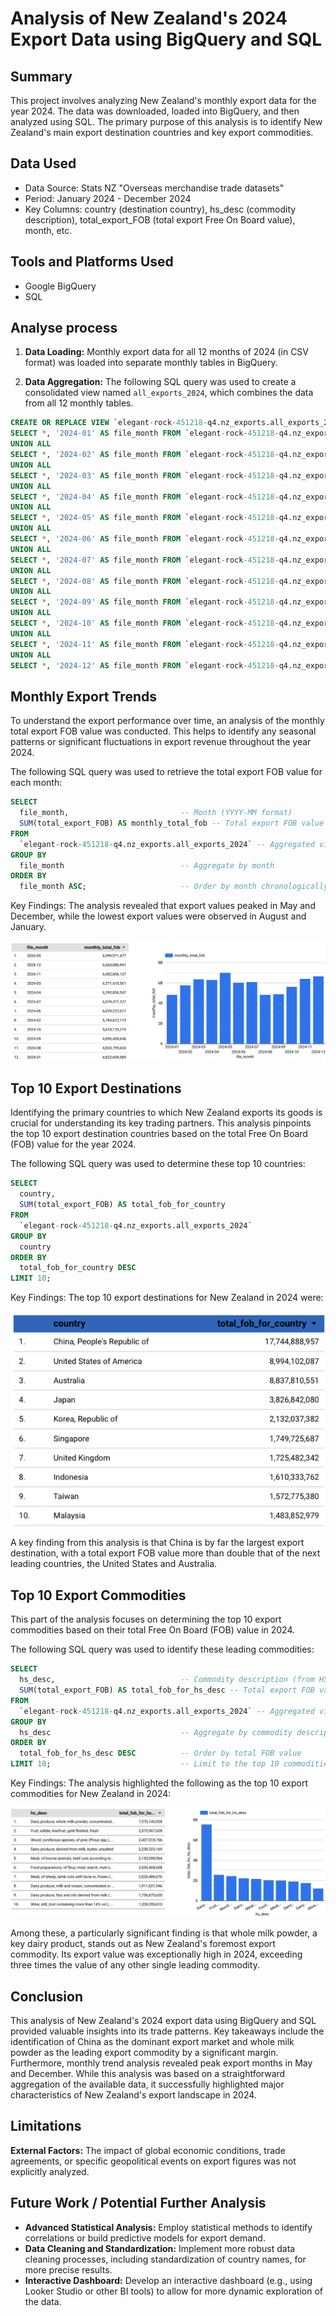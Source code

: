 
# Analysis of New Zealand's 2024 Export Data using BigQuery and SQL

## Summary

This project involves analyzing New Zealand's monthly export data for the year 2024. The data was downloaded, loaded into BigQuery, and then analyzed using SQL. 
The primary purpose of this analysis is to identify New Zealand's main export destination countries and key export commodities.

## Data Used

- Data Source: Stats NZ "Overseas merchandise trade datasets"
- Period: January 2024 - December 2024 
- Key Columns: country (destination country), hs_desc (commodity description), total_export_FOB (total export Free On Board value), month, etc.

## Tools and Platforms Used

- Google BigQuery
- SQL

## Analyse process

1.  **Data Loading:** Monthly export data for all 12 months of 2024 (in CSV format) was loaded into separate monthly tables in BigQuery.
  
2.  **Data Aggregation:** The following SQL query was used to create a consolidated view named `all_exports_2024`, which combines the data from all 12 monthly tables.
   

 
```sql  
CREATE OR REPLACE VIEW `elegant-rock-451218-q4.nz_exports.all_exports_2024` AS
SELECT *, '2024-01' AS file_month FROM `elegant-rock-451218-q4.nz_exports.exports_2024_01`
UNION ALL
SELECT *, '2024-02' AS file_month FROM `elegant-rock-451218-q4.nz_exports.exports_2024_02`
UNION ALL
SELECT *, '2024-03' AS file_month FROM `elegant-rock-451218-q4.nz_exports.exports_2024_03`
UNION ALL
SELECT *, '2024-04' AS file_month FROM `elegant-rock-451218-q4.nz_exports.exports_2024_04`
UNION ALL
SELECT *, '2024-05' AS file_month FROM `elegant-rock-451218-q4.nz_exports.exports_2024_05`
UNION ALL
SELECT *, '2024-06' AS file_month FROM `elegant-rock-451218-q4.nz_exports.exports_2024_06`
UNION ALL
SELECT *, '2024-07' AS file_month FROM `elegant-rock-451218-q4.nz_exports.exports_2024_07`
UNION ALL
SELECT *, '2024-08' AS file_month FROM `elegant-rock-451218-q4.nz_exports.exports_2024_08`
UNION ALL
SELECT *, '2024-09' AS file_month FROM `elegant-rock-451218-q4.nz_exports.exports_2024_09`
UNION ALL
SELECT *, '2024-10' AS file_month FROM `elegant-rock-451218-q4.nz_exports.exports_2024_10`
UNION ALL
SELECT *, '2024-11' AS file_month FROM `elegant-rock-451218-q4.nz_exports.exports_2024_11`
UNION ALL
SELECT *, '2024-12' AS file_month FROM `elegant-rock-451218-q4.nz_exports.exports_2024_12`;
```

## Monthly Export Trends

To understand the export performance over time, an analysis of the monthly total export FOB value was conducted. 
This helps to identify any seasonal patterns or significant fluctuations in export revenue throughout the year 2024.

The following SQL query was used to retrieve the total export FOB value for each month:

```sql
SELECT
  file_month,                         -- Month (YYYY-MM format)
  SUM(total_export_FOB) AS monthly_total_fob -- Total export FOB value for the month
FROM
  `elegant-rock-451218-q4.nz_exports.all_exports_2024` -- Aggregated view
GROUP BY
  file_month                          -- Aggregate by month
ORDER BY
  file_month ASC;                     -- Order by month chronologically
```
Key Findings:
The analysis revealed that export values peaked in May and December, while the lowest export values were observed in August and January.

![Monthly Export Trend Chart](./monthly_export_trend_chart_v2.png)


## Top 10 Export Destinations

Identifying the primary countries to which New Zealand exports its goods is crucial for understanding its key trading partners. This analysis pinpoints the top 10 export destination countries based on the total Free On Board (FOB) value for the year 2024.

The following SQL query was used to determine these top 10 countries:

```sql
SELECT
  country,                         
  SUM(total_export_FOB) AS total_fob_for_country 
FROM
  `elegant-rock-451218-q4.nz_exports.all_exports_2024` 
GROUP BY
  country                           
ORDER BY
  total_fob_for_country DESC        
LIMIT 10;
```
Key Findings:
The top 10 export destinations for New Zealand in 2024 were:

![Top 10 Export Destinations Chart](./export_destinations_chart.png)

A key finding from this analysis is that China is by far the largest export destination, with a total export FOB value more than double that of the next leading countries, the United States and Australia.


## Top 10 Export Commodities

This part of the analysis focuses on determining the top 10 export commodities based on their total Free On Board (FOB) value in 2024.

The following SQL query was used to identify these leading commodities:

```sql
SELECT
  hs_desc,                            -- Commodity description (from HS code)
  SUM(total_export_FOB) AS total_fob_for_hs_desc -- Total export FOB value for the commodity
FROM
  `elegant-rock-451218-q4.nz_exports.all_exports_2024` -- Aggregated view
GROUP BY
  hs_desc                             -- Aggregate by commodity description
ORDER BY
  total_fob_for_hs_desc DESC          -- Order by total FOB value
LIMIT 10;                             -- Limit to the top 10 commodities                          
```
Key Findings:
The analysis highlighted the following as the top 10 export commodities for New Zealand in 2024:

![Top 10 Export Commodities Chart](./commodities_chart.png)

Among these, a particularly significant finding is that whole milk powder, a key dairy product, stands out as New Zealand's foremost export commodity. Its export value was exceptionally high in 2024, exceeding three times the value of any other single leading commodity.

## Conclusion

This analysis of New Zealand's 2024 export data using BigQuery and SQL provided valuable insights into its trade patterns. Key takeaways include the identification of China as the dominant export market and whole milk powder as the leading export commodity by a significant margin. Furthermore, monthly trend analysis revealed peak export months in May and December. While this analysis was based on a straightforward aggregation of the available data, it successfully highlighted major characteristics of New Zealand's export landscape in 2024.

## Limitations

**External Factors:** The impact of global economic conditions, trade agreements, or specific geopolitical events on export figures was not explicitly analyzed.

## Future Work / Potential Further Analysis

*   **Advanced Statistical Analysis:** Employ statistical methods to identify correlations or build predictive models for export demand.
*   **Data Cleaning and Standardization:** Implement more robust data cleaning processes, including standardization of country names, for more precise results.
*   **Interactive Dashboard:** Develop an interactive dashboard (e.g., using Looker Studio or other BI tools) to allow for more dynamic exploration of the data.







                    
